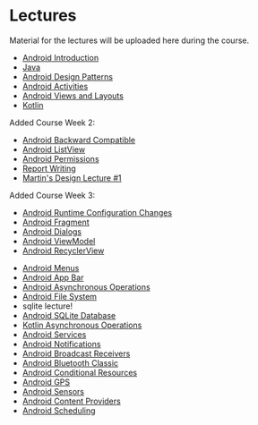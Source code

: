 # Lectures
Material for the lectures will be uploaded here during the course.

* [Android Introduction](../../lectures/android-introduction/)
* [Java](../../lectures/java/)
* [Android Design Patterns](../../lectures/android-design-patterns/)
* [Android Activities](../../lectures/android-activities/)
* [Android Views and Layouts](../../lectures/android-views-and-layouts/)
* [Kotlin](../../lectures/kotlin/)

Added Course Week 2:

* [Android Backward Compatible](../../lectures/android-backward-compatible/)
* [Android ListView](../../lectures/android-list-view/)
* [Android Permissions](../../lectures/android-permissions/)
* [Report Writing](../../lectures/report-writing/)
* [Martin's Design Lecture #1](https://ju.instructure.com/courses/3421/pages/tutorial-recordings?module_item_id=78645)

Added Course Week 3:

* [Android Runtime Configuration Changes](../../lectures/android-runtime-configuration-changes/)
* [Android Fragment](../../lectures/android-fragments/)
* [Android Dialogs](../../lectures/android-dialogs/)
* [Android ViewModel](../../lectures/android-view-model/)
* [Android RecyclerView](../../lectures/android-recycler-view/)

<div v-if="false">

* [Android Menus](../../lectures/android-menus/)
* [Android App Bar](../../lectures/android-app-bar/)
* [Android Asynchronous Operations](../../lectures/android-asynchronous-operations/)
* [Android File System](../../lectures/android-file-system/)
* sqlite lecture!
* [Android SQLite Database](../../lectures/android-sqlite-database/)
* [Kotlin Asynchronous Operations](../../lectures/kotlin-asynchronous-operations/)
* [Android Services](../../lectures/android-services/)
* [Android Notifications](../../lectures/android-notifications/)
* [Android Broadcast Receivers](../../lectures/android-broadcast-receivers/)
* [Android Bluetooth Classic](../../lectures/android-bluetooth-classic/)
* [Android Conditional Resources](../../lectures/android-conditional-resources/)
* [Android GPS](../../lectures/android-gps/)
* [Android Sensors](../../lectures/android-sensors/)
* [Android Content Providers](../../lectures/android-content-providers/)
* [Android Scheduling](../../lectures/android-scheduling/)

</div>